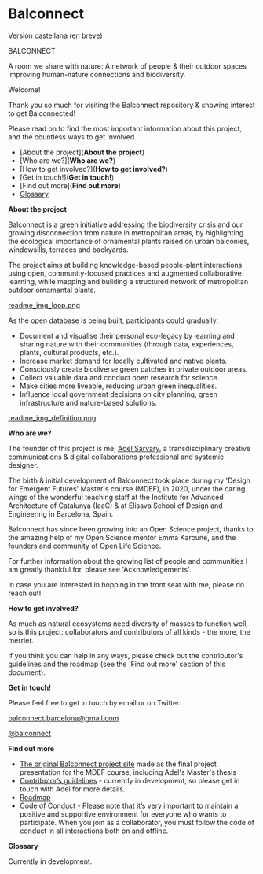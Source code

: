 # Balconnect
Versión castellana (en breve)

BALCONNECT

A room we share with nature: A network of people & their outdoor spaces improving human-nature connections and biodiversity.

Welcome!

Thank you so much for visiting the Balconnect repository & showing interest to get Balconnected!

Please read on to find the most important information about this project, and the countless ways to get involved.

- [About the project](**About the project**)
- [Who are we?](**Who are we?**)
- [How to get involved?](**How to get involved?**)
- [Get in touch!](**Get in touch!**)
- [Find out more](**Find out more**)
- [Glossary](**Glossary**)

**About the project**

Balconnect is a green initiative addressing the biodiversity crisis and our growing disconnection from nature in metropolitan areas, by highlighting the ecological importance of ornamental plants raised on urban balconies, windowsills, terraces and backyards.

The project aims at building knowledge-based people-plant interactions using open, community-focused practices and augmented collaborative learning, while mapping and building a structured network of metropolitan outdoor ornamental plants. 

[readme_img_loop.png](https://github.com/adelsarvary/Balconnect/blob/main/images/readme_img_loop.png)

As the open database is being built, participants could gradually:

- Document and visualise their personal eco-legacy by learning and sharing nature with their communities (through data, experiences, plants, cultural products, etc.).
- Increase market demand for locally cultivated and native plants.
- Consciously create biodiverse green patches in private outdoor areas.
- Collect valuable data and conduct open research for science.
- Make cities more liveable, reducing urban green inequalities.
- Influence local government decisions on city planning, green infrastructure and nature-based solutions.

[readme_img_definition.png](https://github.com/adelsarvary/Balconnect/blob/main/images/readme_img_definition.png)

**Who are we?**

The founder of this project is me, [Adel Sarvary](https://adelsarvary.github.io/), a transdisciplinary creative communications & digital collaborations professional and systemic designer. 

The birth & initial development of Balconnect took place during my 'Design for Emergent Futures' Master's course (MDEF), in 2020, under the caring wings of the wonderful teaching staff at the Institute for Advanced Architecture of Catalunya (IaaC) & at Elisava School of Design and Engineering in Barcelona, Spain.

Balconnect has since been growing into an Open Science project, thanks to the amazing help of my Open Science mentor Emma Karoune, and the founders and community of Open Life Science.

For further information about the growing list of people and communities I am greatly thankful for, please see 'Acknowledgements'.

In case you are interested in hopping in the front seat with me, please do reach out!

**How to get involved?**

As much as natural ecosystems need diversity of masses to function well, so is this project: collaborators and contributors of all kinds - the more, the merrier.

If you think you can help in any ways, please check out the contributor's guidelines and the roadmap (see the 'Find out more' section of this document).

**Get in touch!**

Please feel free to get in touch by email or on Twitter.

balconnect.barcelona@gmail.com

[@balconnect](https://twitter.com/balconnect)

**Find out more**

- [The original Balconnect project site](https://adelsarvary.gitlab.io/adel.sarvary/balconnect) made as the final project presentation for the MDEF course, including Adel's Master's thesis
- [Contributor’s guidelines](https://github.com/adelsarvary/Balconnect/blob/main/Contributors_Guidelines.md) - currently in development, so please get in touch with Adel for more details.
- [Roadmap](https://github.com/adelsarvary/Balconnect/blob/main/Roadmap.md)
- [Code of Conduct](https://github.com/adelsarvary/Balconnect/blob/main/Code_of_Conduct.md) - Please note that it’s very important to maintain a positive and supportive environment for everyone who wants to participate. When you join as a collaborator, you must follow the code of conduct in all interactions both on and offline.

**Glossary**

Currently in development.
